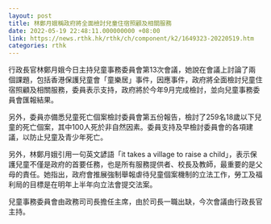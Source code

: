 ```yaml
---
layout: post
title: 林鄭月娥稱政府將全面檢討兒童住宿照顧及相關服務
date: 2022-05-19 22:48:11.000000000 +08:00
link: https://news.rthk.hk/rthk/ch/component/k2/1649323-20220519.htm
categories: rthk
---
```


行政長官林鄭月娥今日主持兒童事務委員會第13次會議，她說在會議上討論了兩個課題，包括香港保護兒童會「童樂居」事件，因應事件，政府將全面檢討兒童住宿照顧及相關服務，委員表示支持，政府將於今年9月完成檢討，並向兒童事務委員會匯報結果。

另外，委員亦備悉兒童死亡個案檢討委員會第五份報告，檢討了259名18歲以下兒童的死亡個案，其中100人死於非自然因素。委員支持及早檢討委員會的各項建議，以防止兒童及青少年死亡。

另外，林鄭月娥引用一句英文諺語「it takes a village to raise a child」，表示保護兒童不僅是政府的首要任務，也是所有服務提供者、校長及教師，最重要的是父母的責任。她指出，政府會推展強制舉報虐待兒童個案機制的立法工作，勞工及福利局的目標是在明年上半年向立法會提交法案。

兒童事務委員會由政務司司長擔任主席，由於司長一職出缺，今次會議由行政長官主持。
